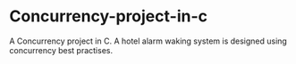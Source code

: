 # Concurrency-project-in-c
A Concurrency project in C. A hotel alarm waking system is designed using concurrency best practises. 

